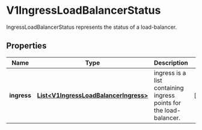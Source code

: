 

# V1IngressLoadBalancerStatus

IngressLoadBalancerStatus represents the status of a load-balancer.

## Properties

| Name | Type | Description | Notes |
|------------ | ------------- | ------------- | -------------|
|**ingress** | [**List&lt;V1IngressLoadBalancerIngress&gt;**](V1IngressLoadBalancerIngress.md) | ingress is a list containing ingress points for the load-balancer. |  [optional] |



